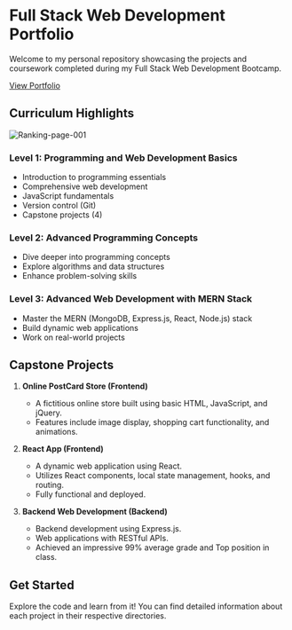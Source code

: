 # Full Stack Web Development Portfolio

Welcome to my personal repository showcasing the projects and coursework completed during my Full Stack Web Development Bootcamp.

[View Portfolio](https://www.hyperiondev.com/portfolio/HA24010012783/)

## Curriculum Highlights
![Ranking-page-001](https://github.com/hashimaziz88/HyperionDev-WebDevBootcamp/assets/78796582/b4efd053-3a8c-49ae-a9f0-c3ea8aa2898b)
### Level 1: Programming and Web Development Basics
- Introduction to programming essentials
- Comprehensive web development
- JavaScript fundamentals
- Version control (Git)
- Capstone projects (4)

### Level 2: Advanced Programming Concepts
- Dive deeper into programming concepts
- Explore algorithms and data structures
- Enhance problem-solving skills

### Level 3: Advanced Web Development with MERN Stack
- Master the MERN (MongoDB, Express.js, React, Node.js) stack
- Build dynamic web applications
- Work on real-world projects

## Capstone Projects
1. **Online PostCard Store (Frontend)**
   - A fictitious online store built using basic HTML, JavaScript, and jQuery.
   - Features include image display, shopping cart functionality, and animations.

2. **React App (Frontend)**
   - A dynamic web application using React.
   - Utilizes React components, local state management, hooks, and routing.
   - Fully functional and deployed.

3. **Backend Web Development (Backend)**
   - Backend development using Express.js.
   - Web applications with RESTful APIs.
   - Achieved an impressive 99% average grade and Top position in class.


## Get Started
Explore the code and learn from it! You can find detailed information about each project in their respective directories.

